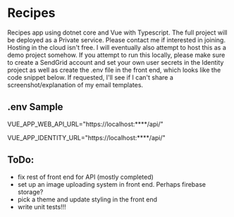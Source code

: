 # Recipes

Recipes app using dotnet core and Vue with Typescript. The full project will be deployed as a Private service. Please contact me if interested in joining. Hosting in the cloud isn't free. I will eventually also attempt to host this as a demo project somehow. If you attempt to run this locally, please make sure to create a SendGrid account and set your own user secrets in the Identity project as well as create the .env file in the front end, which looks like the code snippet below. If requested, I'll see if I can't share a screenshot/explanation of my email templates.

## .env Sample

VUE_APP_WEB_API_URL="https://localhost:****/api/"

VUE_APP_IDENTITY_URL="https://localhost:****/api/"

## ToDo:

- fix rest of front end for API (mostly completed)
- set up an image uploading system in front end. Perhaps firebase storage?
- pick a theme and update styling in the front end
- write unit tests!!!
